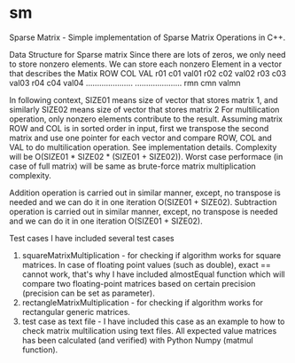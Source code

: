 # sm
Sparse Matrix - Simple implementation of Sparse Matrix Operations in C++. 


Data Structure for Sparse matrix
Since there are lots of zeros, we only need to store nonzero elements. We can store each nonzero Element in a vector that describes the Matix 
ROW     COL     VAL
r01     c01     val01
r02     c02     val02
r03     c03     val03
r04     c04     val04
.....................
.....................
rmn     cmn     valmn

In following context, SIZE01 means size of vector that stores matrix 1, and similarly SIZE02 means size of vector that stores matrix 2
For multilication operation, only nonzero elements contribute to the result. Assuming matrix ROW and COL is in sorted order in input, first we transpose the second matrix and use one pointer for each vector and compare ROW, COL and VAL to do multilication operation. See implementation details. Complexity will be O(SIZE01 * SIZE02 * (SIZE01 + SIZE02)). Worst case performace (in case of full matrix) will be same as brute-force matrix multiplication complexity.

Addition operation is carried out in similar manner, except, no transpose is needed and we can do it in one iteration O(SIZE01 + SIZE02). 
Subtraction operation is carried out in similar manner, except, no transpose is needed and we can do it in one iteration O(SIZE01 + SIZE02). 

Test cases
I have included several test cases
1. squareMatrixMultiplication - for checking if algorithm works for square matrices. In case of floating point values (such as double), exact == cannot work, that's why I have included almostEqual function which will compare two floating-point matrices based on certain precision (precision can be set as parameter).
2. rectangleMatrixMultiplication - for checking if algorithm works for rectangular generic matrices.
3. test case as text file - I have included this case as an example to how to check matrix multilication using text files.
All expected value matrices has been calculated (and verified) with Python Numpy (matmul function). 